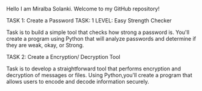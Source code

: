 Hello I am Miralba Solanki.
Welcome to my GitHub repository! 

TASK 1: Create a Password TASK: 1 LEVEL: Easy Strength Checker

Task is to build a simple tool that checks how strong a
password is. You'll create a program using Python that will analyze
passwords and determine if they are weak, okay, or Strong.

TASK 2: Create a Encryption/ Decryption Tool

Task is to develop a straightforward tool that performs encryption
and decryption of messages or files. Using Python,you'll create a
program that allows users to encode and decode information securely.
